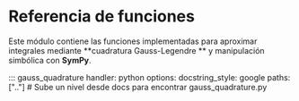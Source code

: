 # Referencia de funciones

Este módulo contiene las funciones implementadas para aproximar integrales mediante **cuadratura Gauss-Legendre ** y manipulación simbólica con **SymPy**.


::: gauss_quadrature
    handler: python
    options:
      docstring_style: google
      paths: [".."]   # Sube un nivel desde docs para encontrar gauss_quadrature.py